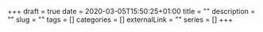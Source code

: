 +++ 
draft = true 
date = 2020-03-05T15:50:25+01:00 
title = "" 
description = "" 
slug = "" 
tags = [] 
categories = [] 
externalLink = "" 
series = [] 
+++